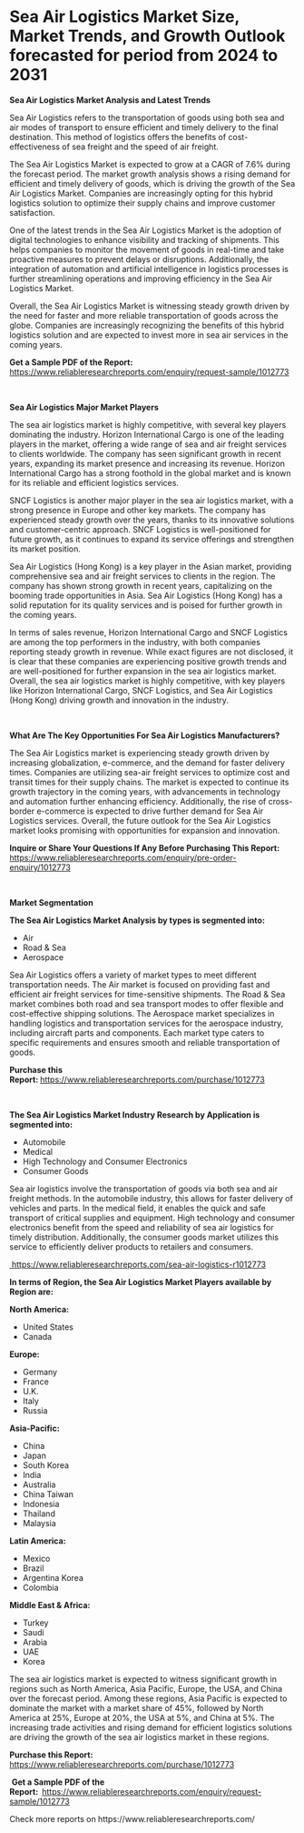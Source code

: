 <p><h1>Sea Air Logistics Market Size, Market Trends, and Growth Outlook forecasted for period from 2024 to 2031</h1></p><p><strong>Sea Air Logistics Market Analysis and Latest Trends</strong></p>
<p><p>Sea Air Logistics refers to the transportation of goods using both sea and air modes of transport to ensure efficient and timely delivery to the final destination. This method of logistics offers the benefits of cost-effectiveness of sea freight and the speed of air freight.</p><p>The Sea Air Logistics Market is expected to grow at a CAGR of 7.6% during the forecast period. The market growth analysis shows a rising demand for efficient and timely delivery of goods, which is driving the growth of the Sea Air Logistics Market. Companies are increasingly opting for this hybrid logistics solution to optimize their supply chains and improve customer satisfaction.</p><p>One of the latest trends in the Sea Air Logistics Market is the adoption of digital technologies to enhance visibility and tracking of shipments. This helps companies to monitor the movement of goods in real-time and take proactive measures to prevent delays or disruptions. Additionally, the integration of automation and artificial intelligence in logistics processes is further streamlining operations and improving efficiency in the Sea Air Logistics Market.</p><p>Overall, the Sea Air Logistics Market is witnessing steady growth driven by the need for faster and more reliable transportation of goods across the globe. Companies are increasingly recognizing the benefits of this hybrid logistics solution and are expected to invest more in sea air services in the coming years.</p></p>
<p><strong>Get a Sample PDF of the Report:&nbsp;</strong> <a href="https://www.reliableresearchreports.com/enquiry/request-sample/1012773">https://www.reliableresearchreports.com/enquiry/request-sample/1012773</a></p>
<p>&nbsp;</p>
<p><strong>Sea Air Logistics Major Market Players</strong></p>
<p><p>The sea air logistics market is highly competitive, with several key players dominating the industry. Horizon International Cargo is one of the leading players in the market, offering a wide range of sea and air freight services to clients worldwide. The company has seen significant growth in recent years, expanding its market presence and increasing its revenue. Horizon International Cargo has a strong foothold in the global market and is known for its reliable and efficient logistics services.</p><p>SNCF Logistics is another major player in the sea air logistics market, with a strong presence in Europe and other key markets. The company has experienced steady growth over the years, thanks to its innovative solutions and customer-centric approach. SNCF Logistics is well-positioned for future growth, as it continues to expand its service offerings and strengthen its market position.</p><p>Sea Air Logistics (Hong Kong) is a key player in the Asian market, providing comprehensive sea and air freight services to clients in the region. The company has shown strong growth in recent years, capitalizing on the booming trade opportunities in Asia. Sea Air Logistics (Hong Kong) has a solid reputation for its quality services and is poised for further growth in the coming years.</p><p>In terms of sales revenue, Horizon International Cargo and SNCF Logistics are among the top performers in the industry, with both companies reporting steady growth in revenue. While exact figures are not disclosed, it is clear that these companies are experiencing positive growth trends and are well-positioned for further expansion in the sea air logistics market. Overall, the sea air logistics market is highly competitive, with key players like Horizon International Cargo, SNCF Logistics, and Sea Air Logistics (Hong Kong) driving growth and innovation in the industry.</p></p>
<p>&nbsp;</p>
<p><strong>What Are The Key Opportunities For Sea Air Logistics Manufacturers?</strong></p>
<p><p>The Sea Air Logistics market is experiencing steady growth driven by increasing globalization, e-commerce, and the demand for faster delivery times. Companies are utilizing sea-air freight services to optimize cost and transit times for their supply chains. The market is expected to continue its growth trajectory in the coming years, with advancements in technology and automation further enhancing efficiency. Additionally, the rise of cross-border e-commerce is expected to drive further demand for Sea Air Logistics services. Overall, the future outlook for the Sea Air Logistics market looks promising with opportunities for expansion and innovation.</p></p>
<p><strong>Inquire or Share Your Questions If Any Before Purchasing This Report:</strong> <a href="https://www.reliableresearchreports.com/enquiry/pre-order-enquiry/1012773">https://www.reliableresearchreports.com/enquiry/pre-order-enquiry/1012773</a></p>
<p>&nbsp;</p>
<p><strong>Market Segmentation</strong></p>
<p><strong>The Sea Air Logistics Market Analysis by types is segmented into:</strong></p>
<p><ul><li>Air</li><li>Road & Sea</li><li>Aerospace</li></ul></p>
<p><p>Sea Air Logistics offers a variety of market types to meet different transportation needs. The Air market is focused on providing fast and efficient air freight services for time-sensitive shipments. The Road & Sea market combines both road and sea transport modes to offer flexible and cost-effective shipping solutions. The Aerospace market specializes in handling logistics and transportation services for the aerospace industry, including aircraft parts and components. Each market type caters to specific requirements and ensures smooth and reliable transportation of goods.</p></p>
<p><strong>Purchase this Report:&nbsp;</strong><a href="https://www.reliableresearchreports.com/purchase/1012773">https://www.reliableresearchreports.com/purchase/1012773</a></p>
<p>&nbsp;</p>
<p><strong>The Sea Air Logistics Market Industry Research by Application is segmented into:</strong></p>
<p><ul><li>Automobile</li><li>Medical</li><li>High Technology and Consumer Electronics</li><li>Consumer Goods</li></ul></p>
<p><p>Sea air logistics involve the transportation of goods via both sea and air freight methods. In the automobile industry, this allows for faster delivery of vehicles and parts. In the medical field, it enables the quick and safe transport of critical supplies and equipment. High technology and consumer electronics benefit from the speed and reliability of sea air logistics for timely distribution. Additionally, the consumer goods market utilizes this service to efficiently deliver products to retailers and consumers.</p></p>
<p><a href="https://www.reliableresearchreports.com/sea-air-logistics-r1012773">&nbsp;https://www.reliableresearchreports.com/sea-air-logistics-r1012773</a></p>
<p><strong>In terms of Region, the Sea Air Logistics Market Players available by Region are:</strong></p>
<p>
    <p> <strong> North America: </strong>
        <ul>
            <li>United States</li>
            <li>Canada</li>
        </ul>
        </p> 
    <p> <strong> Europe: </strong>
        <ul>
            <li>Germany</li>
            <li>France</li>
            <li>U.K.</li>
            <li>Italy</li>
            <li>Russia</li>
        </ul>
        </p> 
    <p> <strong> Asia-Pacific: </strong>
        <ul>
            <li>China</li>
            <li>Japan</li>
            <li>South Korea</li>
            <li>India</li>
            <li>Australia</li>
            <li>China Taiwan</li>
            <li>Indonesia</li>
            <li>Thailand</li>
            <li>Malaysia</li>
        </ul>
        </p> 
    <p> <strong> Latin America: </strong>
        <ul>
            <li>Mexico</li>
            <li>Brazil</li>
            <li>Argentina Korea</li>
            <li>Colombia</li>
        </ul>
        </p> 
    <p> <strong> Middle East & Africa: </strong>
        <ul>
            <li>Turkey</li>
            <li>Saudi</li>
            <li>Arabia</li>
            <li>UAE</li>
            <li>Korea</li>
        </ul>
    </p>
    </p>
<p><p>The sea air logistics market is expected to witness significant growth in regions such as North America, Asia Pacific, Europe, the USA, and China over the forecast period. Among these regions, Asia Pacific is expected to dominate the market with a market share of 45%, followed by North America at 25%, Europe at 20%, the USA at 5%, and China at 5%. The increasing trade activities and rising demand for efficient logistics solutions are driving the growth of the sea air logistics market in these regions.</p></p>
<p><strong>Purchase this Report: </strong><a href="https://www.reliableresearchreports.com/purchase/1012773">https://www.reliableresearchreports.com/purchase/1012773</a></p>
<p>&nbsp;<strong>Get a Sample PDF of the Report:&nbsp;&nbsp;</strong><a href="https://www.reliableresearchreports.com/enquiry/request-sample/1012773">https://www.reliableresearchreports.com/enquiry/request-sample/1012773</a></p>
<p><strong></strong></p>
<p>Check more reports on https://www.reliableresearchreports.com/</p>